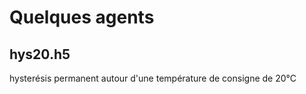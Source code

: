 # Quelques agents

## hys20.h5

hysterésis permanent autour d'une température de consigne de 20°C

## 

